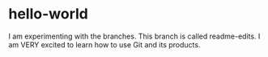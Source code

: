 # hello-world
I am experimenting with the branches. 
This branch is called readme-edits.
I am VERY excited to learn how to use Git and its products.
